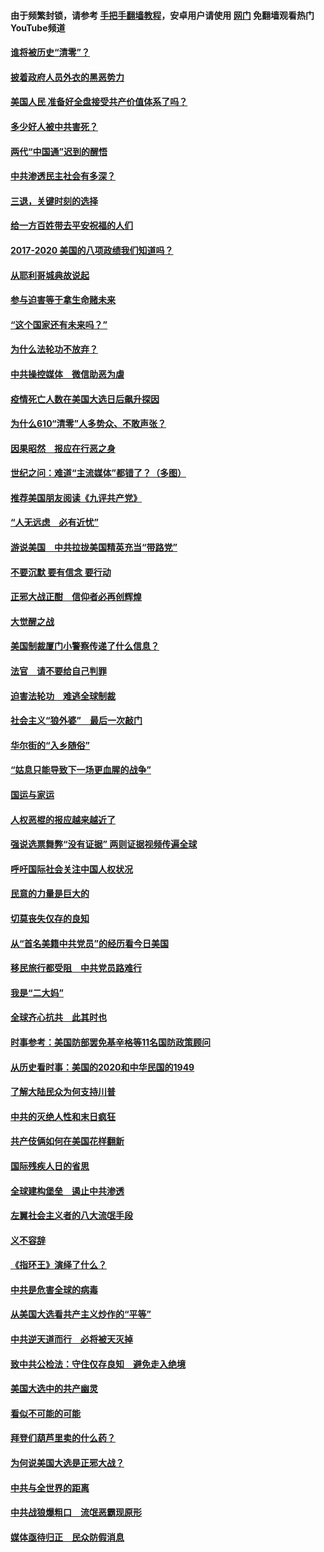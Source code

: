 #### 由于频繁封锁，请参考 [手把手翻墙教程](https://github.com/gfw-breaker/guides/wiki/)，安卓用户请使用 [网门](https://github.com/gfw-breaker/nogfw/blob/master/dl.md?t=01120000) 免翻墙观看热门YouTube频道 

#### [谁将被历史“清零”？](../pages/73/417485.md?t=01120000) 

#### [披着政府人员外衣的黑恶势力](../pages/73/417442.md?t=01120000) 

#### [美国人民 准备好全盘接受共产价值体系了吗？](../pages/73/417491.md?t=01120000) 

#### [多少好人被中共害死？](../pages/73/417144.md?t=01120000) 

#### [两代“中国通”迟到的醒悟](../pages/73/417064.md?t=01120000) 

#### [中共渗透民主社会有多深？](../pages/73/417063.md?t=01120000) 

#### [三退，关键时刻的选择](../pages/73/416969.md?t=01120000) 

#### [给一方百姓带去平安祝福的人们](../pages/73/416941.md?t=01120000) 

#### [2017-2020  美国的八项政绩我们知道吗？](../pages/73/416968.md?t=01120000) 

#### [从耶利哥城典故说起](../pages/73/416892.md?t=01120000) 

#### [参与迫害等于拿生命赌未来](../pages/73/416856.md?t=01120000) 

#### [“这个国家还有未来吗？”](../pages/73/416852.md?t=01120000) 

#### [为什么法轮功不放弃？](../pages/73/416864.md?t=01120000) 

#### [中共操控媒体　微信助恶为虐](../pages/73/416724.md?t=01120000) 

#### [疫情死亡人数在美国大选日后飙升探因](../pages/73/416606.md?t=01120000) 

#### [为什么610“清零”人多势众、不敢声张？](../pages/73/416632.md?t=01120000) 

#### [因果昭然　报应在行恶之身](../pages/73/416582.md?t=01120000) 

#### [世纪之问：难道“主流媒体”都错了？（多图）](../pages/73/416571.md?t=01120000) 

#### [推荐美国朋友阅读《九评共产党》](../pages/73/416510.md?t=01120000) 

#### [“人无远虑　必有近忧”](../pages/73/416513.md?t=01120000) 

#### [游说美国　中共拉拢美国精英充当“带路党”](../pages/73/416529.md?t=01120000) 

#### [不要沉默 要有信念 要行动](../pages/73/416457.md?t=01120000) 

#### [正邪大战正酣　信仰者必再创辉煌](../pages/73/416433.md?t=01120000) 

#### [大觉醒之战](../pages/73/416456.md?t=01120000) 

#### [美国制裁厦门小警察传递了什么信息？](../pages/73/416432.md?t=01120000) 

#### [法官　请不要给自己判罪](../pages/73/416379.md?t=01120000) 

#### [迫害法轮功　难逃全球制裁](../pages/73/416380.md?t=01120000) 

#### [社会主义“狼外婆”　最后一次敲门](../pages/73/416394.md?t=01120000) 

#### [华尔街的“入乡随俗”](../pages/73/416395.md?t=01120000) 

#### [“姑息只能导致下一场更血腥的战争”](../pages/73/416223.md?t=01120000) 

#### [国运与家运](../pages/73/416224.md?t=01120000) 

#### [人权恶棍的报应越来越近了](../pages/73/416276.md?t=01120000) 

#### [强说选票舞弊“没有证据” 两则证据视频传遍全球](../pages/73/416227.md?t=01120000) 

#### [呼吁国际社会关注中国人权状况](../pages/73/416135.md?t=01120000) 

#### [民意的力量是巨大的](../pages/73/416222.md?t=01120000) 

#### [切莫丧失仅存的良知](../pages/73/416134.md?t=01120000) 

#### [从“首名美籍中共党员”的经历看今日美国](../pages/73/416114.md?t=01120000) 

#### [移民旅行都受阻　中共党员路难行](../pages/73/416033.md?t=01120000) 

#### [我是“二大妈”](../pages/73/415529.md?t=01120000) 

#### [全球齐心抗共　此其时也](../pages/73/415989.md?t=01120000) 

#### [时事参考：美国防部罢免基辛格等11名国防政策顾问](../pages/73/415970.md?t=01120000) 

#### [从历史看时事：美国的2020和中华民国的1949](../pages/73/415949.md?t=01120000) 

#### [了解大陆民众为何支持川普](../pages/73/415950.md?t=01120000) 

#### [中共的灭绝人性和末日疯狂](../pages/73/415944.md?t=01120000) 

#### [共产伎俩如何在美国花样翻新](../pages/73/415908.md?t=01120000) 

#### [国际残疾人日的省思](../pages/73/415849.md?t=01120000) 

#### [全球建构堡垒　遏止中共渗透](../pages/73/415850.md?t=01120000) 

#### [左翼社会主义者的八大流氓手段](../pages/73/415802.md?t=01120000) 

#### [义不容辞](../pages/73/415807.md?t=01120000) 

#### [《指环王》演绎了什么？](../pages/73/415739.md?t=01120000) 

#### [中共是危害全球的病毒](../pages/73/415569.md?t=01120000) 

#### [从美国大选看共产主义炒作的“平等”](../pages/73/415654.md?t=01120000) 

#### [中共逆天道而行　必将被天灭掉](../pages/73/415626.md?t=01120000) 

#### [致中共公检法：守住仅存良知　避免走入绝境](../pages/73/415627.md?t=01120000) 

#### [美国大选中的共产幽灵](../pages/73/415618.md?t=01120000) 

#### [看似不可能的可能](../pages/73/415619.md?t=01120000) 

#### [拜登们葫芦里卖的什么药？](../pages/73/415531.md?t=01120000) 

#### [为何说美国大选是正邪大战？](../pages/73/415530.md?t=01120000) 

#### [中共与全世界的距离](../pages/73/415435.md?t=01120000) 

#### [中共战狼爆粗口　流氓恶霸现原形](../pages/73/415426.md?t=01120000) 

#### [媒体亟待归正　民众防假消息](../pages/73/415402.md?t=01120000) 

